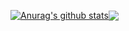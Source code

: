  <a href="https://github.com/anuraghazra/github-readme-stats"><img align="center" src="https://github-readme-stats.vercel.app/api?username=tusharhero&show_icons=true&theme=dracula#gh-dark-mode-only" alt="Anurag's github stats" /></a><a href="https://github.com/anuraghazra/github-readme-stats"><img align="center" src="https://github-readme-stats.vercel.app/api/top-langs/?username=tusharhero&hide=html,php,css,&langs_count=10&layout=compact&theme=dracula" /></a>
